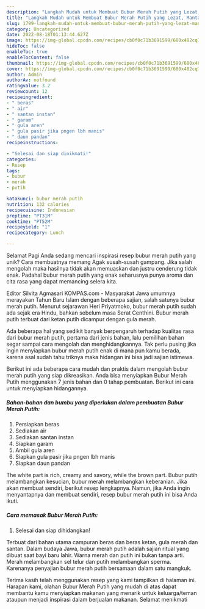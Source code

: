 ```yaml
---
description: "Langkah Mudah untuk Membuat Bubur Merah Putih yang Lezat, Mantap"
title: "Langkah Mudah untuk Membuat Bubur Merah Putih yang Lezat, Mantap"
slug: 1799-langkah-mudah-untuk-membuat-bubur-merah-putih-yang-lezat-mantap
category: Uncategorized
date: 2022-08-18T01:13:44.627Z
image: https://img-global.cpcdn.com/recipes/cb0f0c71b3691599/680x482cq70/bubur-merah-putih-foto-resep-utama.jpg
hideToc: false
enableToc: true
enableTocContent: false
thumbnail: https://img-global.cpcdn.com/recipes/cb0f0c71b3691599/680x482cq70/bubur-merah-putih-foto-resep-utama.jpg
cover: https://img-global.cpcdn.com/recipes/cb0f0c71b3691599/680x482cq70/bubur-merah-putih-foto-resep-utama.jpg
author: Admin
authorAv: notfound
ratingvalue: 3.2
reviewcount: 12
recipeingredient:
- " beras"
- " air"
- " santan instan"
- " garam"
- " gula aren"
- " gula pasir jika pngen lbh manis"
- " daun pandan"
recipeinstructions:

- "Selesai dan siap dinikmati!"
categories:
- Resep
tags:
- bubur
- merah
- putih

katakunci: bubur merah putih 
nutrition: 132 calories
recipecuisine: Indonesian
preptime: "PT31M"
cooktime: "PT52M"
recipeyield: "1"
recipecategory: Lunch

---
```



Selamat Pagi Anda sedang mencari inspirasi resep bubur merah putih yang unik? Cara membuatnya memang Agak susah-susah gampang. Jika salah mengolah maka hasilnya tidak akan memuaskan dan justru cenderung tidak enak. Padahal bubur merah putih yang enak seharusnya punya aroma dan cita rasa yang dapat memancing selera kita.


Editor Silvita Agmasari KOMPAS.com - Masyarakat Jawa umumnya merayakan Tahun Baru Islam dengan beberapa sajian, salah satunya bubur merah putih. Menurut sejarawan Heri Priyatmoko, bubur merah putih sudah ada sejak era Hindu, bahkan sebelum masa Serat Centhini. Bubur merah putih terbuat dari ketan putih dicampur dengan gula merah.

Ada beberapa hal yang sedikit banyak berpengaruh terhadap kualitas rasa dari bubur merah putih, pertama dari jenis bahan, lalu pemilihan bahan segar sampai cara mengolah dan menghidangkannya. Tak perlu pusing jika ingin menyiapkan bubur merah putih enak di mana pun kamu berada, karena asal sudah tahu triknya maka hidangan ini bisa jadi sajian istimewa.


Berikut ini ada beberapa cara mudah dan praktis dalam mengolah bubur merah putih yang siap dikreasikan. Anda bisa menyiapkan Bubur Merah Putih menggunakan 7 jenis bahan dan 0 tahap pembuatan. Berikut ini cara untuk menyiapkan hidangannya.

<!--inarticleads1-->

##### Bahan-bahan dan bumbu yang diperlukan dalam pembuatan Bubur Merah Putih:

1. Persiapkan  beras
1. Sediakan  air
1. Sediakan  santan instan
1. Siapkan  garam
1. Ambil  gula aren
1. Siapkan  gula pasir jika pngen lbh manis
1. Siapkan  daun pandan


The white part is rich, creamy and savory, while the brown part. Bubur putih melambangkan kesucian, bubur merah melambangkan keberanian. Jika akan membuat sendiri, berikut resep lengkapnya. Namun, jika Anda ingin menyantapnya dan membuat sendiri, resep bubur merah putih ini bisa Anda ikuti. 

<!--inarticleads2-->

##### Cara memasak Bubur Merah Putih:


1. Selesai dan siap dihidangkan!

Terbuat dari bahan utama campuran beras dan beras ketan, gula merah dan santan. Dalam budaya Jawa, bubur merah putih adalah sajian ritual yang dibuat saat bayi baru lahir. Warna merah dan putih ini bukan tanpa arti. Merah melambangkan sel telur dan putih melambangkan sperma. Karenanya penyajian bubur merah putih bersamaan dalam satu mangkuk. 

Terima kasih telah menggunakan resep yang kami tampilkan di halaman ini. Harapan kami, olahan Bubur Merah Putih yang mudah di atas dapat membantu kamu menyiapkan makanan yang menarik untuk keluarga/teman ataupun menjadi inspirasi dalam berjualan makanan. Selamat menikmati
